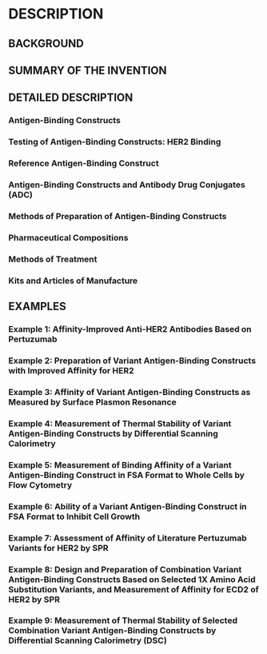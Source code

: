 # DESCRIPTION

## BACKGROUND

## SUMMARY OF THE INVENTION

## DETAILED DESCRIPTION

### Antigen-Binding Constructs

### Testing of Antigen-Binding Constructs: HER2 Binding

### Reference Antigen-Binding Construct

### Antigen-Binding Constructs and Antibody Drug Conjugates (ADC)

### Methods of Preparation of Antigen-Binding Constructs

### Pharmaceutical Compositions

### Methods of Treatment

### Kits and Articles of Manufacture

## EXAMPLES

### Example 1: Affinity-Improved Anti-HER2 Antibodies Based on Pertuzumab

### Example 2: Preparation of Variant Antigen-Binding Constructs with Improved Affinity for HER2

### Example 3: Affinity of Variant Antigen-Binding Constructs as Measured by Surface Plasmon Resonance

### Example 4: Measurement of Thermal Stability of Variant Antigen-Binding Constructs by Differential Scanning Calorimetry

### Example 5: Measurement of Binding Affinity of a Variant Antigen-Binding Construct in FSA Format to Whole Cells by Flow Cytometry

### Example 6: Ability of a Variant Antigen-Binding Construct in FSA Format to Inhibit Cell Growth

### Example 7: Assessment of Affinity of Literature Pertuzumab Variants for HER2 by SPR

### Example 8: Design and Preparation of Combination Variant Antigen-Binding Constructs Based on Selected 1X Amino Acid Substitution Variants, and Measurement of Affinity for ECD2 of HER2 by SPR

### Example 9: Measurement of Thermal Stability of Selected Combination Variant Antigen-Binding Constructs by Differential Scanning Calorimetry (DSC)

